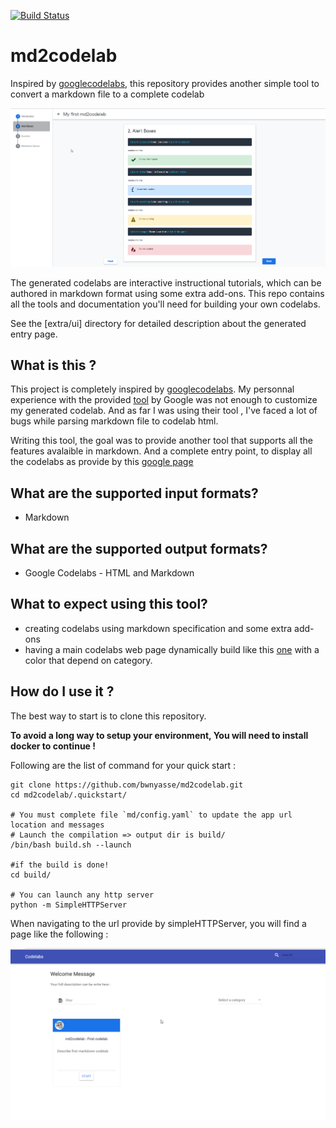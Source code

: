 [![Build Status](https://travis-ci.org/rushio-consulting/md2codelab.svg?branch=master)](https://travis-ci.org/rushio-consulting/md2codelab)

# md2codelab
Inspired by [googlecodelabs](https://github.com/googlecodelabs/), this repository provides another simple tool to convert a markdown file to a complete codelab


![firstcodelab](firstcodelab.png)

The generated codelabs are interactive instructional tutorials, which can be authored in markdown format
using some extra add-ons. This repo contains all the tools and documentation you'll need
for building your own codelabs.

See the [extra/ui] directory for detailed description about the generated entry page.

## What is this ?

This project is completely inspired by [googlecodelabs](https://github.com/googlecodelabs/). 
My personnal experience with the provided [tool](https://github.com/googlecodelabs/tools) by Google was not enough to 
customize my generated codelab. And as far I was using their tool , I've faced a lot of
bugs while parsing markdown file to codelab html. 

Writing this tool, the goal was to provide another tool that supports all the features 
avalaible in markdown. And a complete entry point, to display all the codelabs as provide
by this [google page](https://codelabs.developers.google.com/)


## What are the supported input formats?

* Markdown

## What are the supported output formats?

* Google Codelabs - HTML and Markdown

## What to expect using this tool? 

* creating codelabs using markdown specification and some extra add-ons
* having a main codelabs web page dynamically build like this [one](https://codelabs.developers.google.com/) with a color that depend on category.

## How do I use it ? 

 The best way to start is to clone this repository. 
 
 **To avoid a long way to setup your environment, You will need to install docker to continue !**
 
Following are the list of command for your quick start : 


    git clone https://github.com/bwnyasse/md2codelab.git
    cd md2codelab/.quickstart/
    
    # You must complete file `md/config.yaml` to update the app url location and messages    
    # Launch the compilation => output dir is build/
    /bin/bash build.sh --launch

    #if the build is done!
    cd build/
    
    # You can launch any http server  
    python -m SimpleHTTPServer    
 
 
When navigating to the url provide by simpleHTTPServer, you will find a page like the following : 

![indexcodelab](indexcodelab.png)
